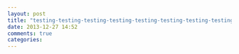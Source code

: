 ```yaml
---
layout: post
title: "testing-testing-testing-testing-testing-testing-testing-testing-testing"
date: 2013-12-27 14:52
comments: true
categories: 
---
```

